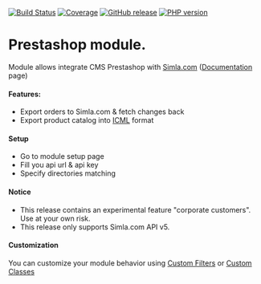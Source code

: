 [![Build Status](https://github.com/retailcrm/prestashop-module/workflows/presta/badge.svg)](https://github.com/retailcrm/prestashop-module/actions)
[![Coverage](https://img.shields.io/codecov/c/gh/retailcrm/prestashop-module/master.svg?logo=github)](https://codecov.io/gh/retailcrm/prestashop-module)
[![GitHub release](https://img.shields.io/github/release/retailcrm/prestashop-module.svg?logo=codecov)](https://github.com/retailcrm/prestashop-module/releases)
[![PHP version](https://img.shields.io/badge/PHP->=5.6-blue.svg?logo=php)](https://php.net/)

Prestashop module.
=================

Module allows integrate CMS Prestashop with [Simla.com](https://www.retailcrm.pro) ([Documentation](https://docs.retailcrm.ru/Users/Integration/SiteModules/PrestaShop) page)

#### Features:

* Export orders to Simla.com & fetch changes back
* Export product catalog into [ICML](https://help.retailcrm.pro/Developers/ICML) format

#### Setup

* Go to module setup page
* Fill you api url & api key
* Specify directories matching

#### Notice

* This release contains an experimental feature "corporate customers". Use at your own risk.
* This release only supports Simla.com API v5.

#### Customization

You can customize your module behavior using [Custom Filters](doc/3.%20Customization/Filters.md) or [Custom Classes](doc/3.%20Customization/Classes.md)
